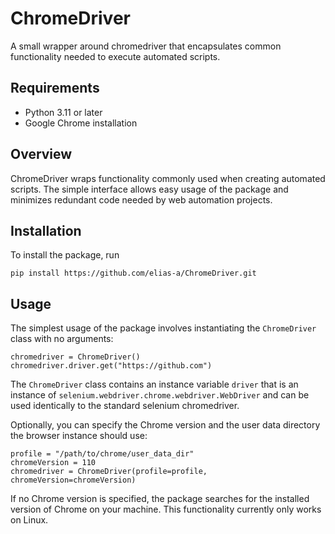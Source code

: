 # ChromeDriver

A small wrapper around chromedriver that encapsulates common functionality needed to execute automated scripts.

## Requirements

* Python 3.11 or later
* Google Chrome installation

## Overview

ChromeDriver wraps functionality commonly used when creating automated scripts. The simple interface allows easy usage of the package and minimizes redundant code needed by web automation projects.

## Installation

To install the package, run

```
pip install https://github.com/elias-a/ChromeDriver.git
```

## Usage

The simplest usage of the package involves instantiating the `ChromeDriver` class with no arguments:

```
chromedriver = ChromeDriver()
chromedriver.driver.get("https://github.com")
```

The `ChromeDriver` class contains an instance variable `driver` that is an instance of `selenium.webdriver.chrome.webdriver.WebDriver` and can be used identically to the standard selenium chromedriver.

Optionally, you can specify the Chrome version and the user data directory the browser instance should use:

```
profile = "/path/to/chrome/user_data_dir"
chromeVersion = 110
chromedriver = ChromeDriver(profile=profile, chromeVersion=chromeVersion)
```

If no Chrome version is specified, the package searches for the installed version of Chrome on your machine. This functionality currently only works on Linux.
